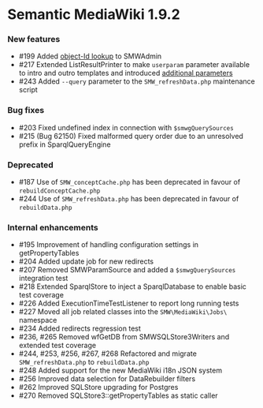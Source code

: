 # Semantic MediaWiki 1.9.2


### New features

* #199 Added [object-Id lookup][id-lookup] to SMWAdmin
* #217 Extended ListResultPrinter to make `userparam` parameter available to intro and outro templates and introduced [additional parameters][217]
* #243 Added `--query` parameter to the `SMW_refreshData.php` maintenance script

### Bug fixes

* #203 Fixed undefined index in connection with `$smwgQuerySources`
* #215 (Bug 62150) Fixed malformed query order due to an unresolved prefix in SparqlQueryEngine

### Deprecated 

* #187 Use of `SMW_conceptCache.php` has been deprecated in favour of `rebuildConceptCache.php`
* #244 Use of `SMW_refreshData.php` has been deprecated in favour of `rebuildData.php`

### Internal enhancements

* #195 Improvement of handling configuration settings in getPropertyTables
* #204 Added update job for new redirects
* #207 Removed SMWParamSource and added a `$smwgQuerySources` integration test
* #218 Extended SparqlStore to inject a SparqlDatabase to enable basic test coverage
* #226 Added ExecutionTimeTestListener to report long running tests
* #227 Moved all job related classes into the `SMW\MediaWiki\Jobs\` namespace
* #234 Added redirects regression test
* #236, #265 Removed wfGetDB from SMWSQLStore3Writers and extended test coverage
* #244, #253, #256, #267, #268 Refactored and migrate `SMW_refreshData.php` to `rebuildData.php`
* #248 Added support for the new MediaWiki i18n JSON system
* #256 Improved data selection for DataRebuilder filters
* #262 Improved SQLStore upgrading for Postgres
* #270 Removed SQLStore3::getPropertyTables as static caller

[id-lookup]: https://www.semantic-mediawiki.org/wiki/Help:Object_ID_lookup
[217]: https://github.com/SemanticMediaWiki/SemanticMediaWiki/pull/217
